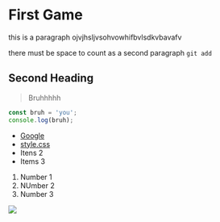 # First Game

this is a paragraph ojvjhsljvsohvowhifbvlsdkvbavafv

there must be space to count as a second paragraph `git add`

## Second Heading

> Bruhhhhh

```js
const bruh = 'you';
console.log(bruh);
```

-   [Google](https://google.com)
-   [style.css](style.css)
-   Itens 2
-   Items 3

1. Number 1
2. NUmber 2
3. Number 3

![](https://placedog.net/500)

